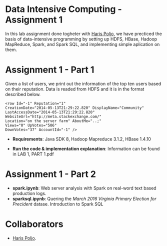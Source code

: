# Data Intensive Computing - Assignment 1
In this lab assignment done togheter with [Haris Poljo](https://github.com/harispoljo), we have precticed the basis of data-intensive programming by setting up HDFS, HBase, Hadoop MapReduce, Spark, and Spark SQL, and implementing simple aplication on them.

# Assignment 1 - Part 1
Given a list of users, we print out the information of the top ten users based on their reputation. Data is readed from HDFS and it is in the format described below.

```
<row Id="-1" Reputation="1"
CreationDate="2014-05-13T21:29:22.820" DisplayName="Community"
LastAccessDate="2014-05-13T21:29:22.820"
WebsiteUrl="http://meta.stackexchange.com/"
Location="on the server farm" AboutMe="..;"
Views="0" UpVotes="506"
DownVotes="37" AccountId="-1" />
```

* **Requirements**: Java SDK 8, Hadoop Mapreduce 3.1.2, HBase 1.4.10

* **Run the code & implementation explanation**: Information can be found in LAB 1, PART 1.pdf

# Assignment 1 - Part 2
* **spark.ipynb**: Web server analysis with Spark on real-word text based production logs.
* **sparksql.ipynb**: Quering the *March 2016 Virginia Primary Election for Precident* datase. Introduction to Spark SQL

# Collaborators
- [Haris Poljo](https://github.com/harispoljo).







